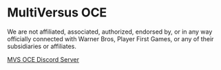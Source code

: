 # MultiVersus OCE 

We are not affiliated, associated, authorized, endorsed by, or in any way officially connected with Warner Bros, Player First Games, or any of their subsidiaries or affiliates.

[MVS OCE Discord Server](discord.gg/mvsoce)
